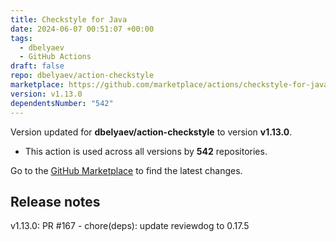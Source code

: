 ```yaml
---
title: Checkstyle for Java
date: 2024-06-07 00:51:07 +00:00
tags:
  - dbelyaev
  - GitHub Actions
draft: false
repo: dbelyaev/action-checkstyle
marketplace: https://github.com/marketplace/actions/checkstyle-for-java
version: v1.13.0
dependentsNumber: "542"
---
```



Version updated for **dbelyaev/action-checkstyle** to version **v1.13.0**.
- This action is used across all versions by **542** repositories.

Go to the [GitHub Marketplace](https://github.com/marketplace/actions/checkstyle-for-java) to find the latest changes.

## Release notes

v1.13.0: PR #167 - chore(deps): update reviewdog to 0.17.5

